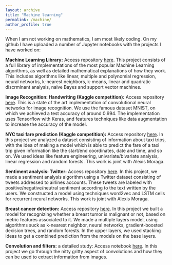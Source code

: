 ```yaml
---
layout: archive
title: "Machine learning"
permalink: /machine/
author_profile: true
---
```


When I am not working on mathematics, I am most likely coding. On my github I have uploaded a number of Jupyter notebooks with the projects I have worked on:

**Machine Learning Library:** Access repository [here](https://github.com/felperez/machine-learning). This project consists of a full library of implementations of the most popular Machine Learning algorithms, as well as detailed mathematical explanations of how they work. This includes algorithms like linear, multiple and polynomial regression, neural networks, k-nearest neighbors, k-means, linear and quadratic discrminant analysis, naive Bayes and support vector machines.

**Image Recognition: Handwriting (Kaggle competition):** Access repository [here](https://github.com/felperez/Handwriting-recognition). This is a state of the art implementation of convolutional neural networks for image recognition. We use the famous dataset MNIST, on which we achieved a test accuracy of around 0.994. The implementation uses Tensorflow with Keras, and features techniques like data augmentation to increase the accuracy of the model.

**NYC taxi fare prediction (Kaggle competition):** Access repository [here](https://github.com/felperez/NYC-taxi-fare). In this project we analyzed a dataset consisting of information about taxi trips, with the idea of making a model which is able to predict the fare of a taxi trip given information like the start/end coordinates, date and time, and so on. We used ideas like feature engineering, univariate/bivariate analysis, linear regression and random forests. This work is joint with Alexis Moraga.

**Sentiment analysis: Twitter:** Access repository [here](https://github.com/felperez/Sentiment-analysis). In this project, we made a sentiment analysis algorithm using a Twitter dataset consisting of tweets addressed to airlines accounts. These tweets are labeled with positive/negative/neutral sentiment according to the text written by the users. We constructed a model using techniques word2vec and LSTM cells for recurrent neural networks. This work is joint with Alexis Moraga.

**Breast cancer detection:** Access repository [here](https://github.com/felperez/cancer-detection). In this project we built a model for recognizing whether a breast tumor is malignant or not, based on metric features associated to it. We made a multiple layers model, using algorithms suck as k-nearest neighbor, neural networks, gradient-boosted decision trees, and random forests. In the upper layers, we used stacking ideas to get a combined prediction from the models on the base layers.

**Convolution and filters:** a detailed study: Access notebook [here](https://github.com/felperez/tensorflow/blob/master/kernel.ipynb). In this project we go through the nitty gritty aspect of convolutions and how they can be used to extract information from images.
